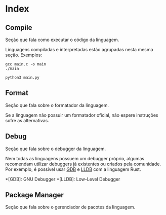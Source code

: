 # Index

## Compile
Seção que fala como executar o código da linguagem.  

Linguagens compiladas e interpretadas estão agrupadas nesta mesma seção. Exemplos:  

```title="Linguagem compilada (C)"
gcc main.c -o main
./main
```

```title="Linguagem interpretada (Python)"
python3 main.py
```

## Format
Seção que fala sobre o formatador da linguagem.  

Se a linguagem não possuir um formatador oficial, não espere instruções sofre as alternativas.  

## Debug
Seção que fala sobre o debugger da linguagem.  

Nem todas as linguagens possuem um debugger próprio, algumas recomendam utilizar debuggers já existentes ou criados pela comunidade. Por exemplo, é possível usar [GDB](https://en.wikipedia.org/wiki/GNU_Debugger) e [LLDB](https://en.wikipedia.org/wiki/LLDB_(debugger)) com a linguagem Rust.  

*[GDB]: GNU Debugger
*[LLDB]: Low-Level Debugger

## Package Manager
Seção que fala sobre o gerenciador de pacotes da linguagem.  